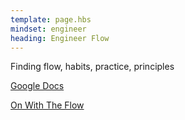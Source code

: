 ```yaml
---
template: page.hbs
mindset: engineer
heading: Engineer Flow
---
```


Finding flow, habits, practice, principles
 


<p class='u-textCenter'>
  <a class='u-linkBorderBottom' target='_blank' href='https://drive.google.com/#folders/0BzCKEVhwdQRsZk5VcE81by0wWG8'>Google Docs</a>
</p>


<p class='u-textCenter u-paddingTl'>
  <a class='u-linkBorderBottom'  href='/#the-substance'>On With The Flow</a>
</p>
